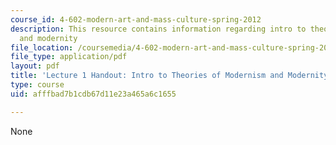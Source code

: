 ```yaml
---
course_id: 4-602-modern-art-and-mass-culture-spring-2012
description: This resource contains information regarding intro to theories of modernism
  and modernity
file_location: /coursemedia/4-602-modern-art-and-mass-culture-spring-2012/afffbad7b1cdb67d11e23a465a6c1655_MIT4_602S12_lec01.pdf
file_type: application/pdf
layout: pdf
title: 'Lecture 1 Handout: Intro to Theories of Modernism and Modernity'
type: course
uid: afffbad7b1cdb67d11e23a465a6c1655

---
```

None